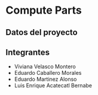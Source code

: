 # Compute Parts

## Datos del proyecto


## Integrantes
 - Viviana Velasco Montero
 - Eduardo Caballero Morales
 - Eduardo Martinez Alonso
 - Luis Enrique Acatecatl Bernabe